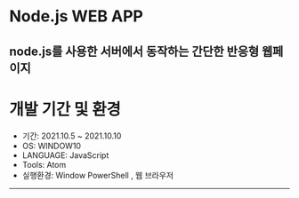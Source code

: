 # Node.js WEB APP
node.js를 사용한 서버에서 동작하는 간단한 반응형 웹페이지
--------------
# 개발 기간 및 환경
+ 기간: 2021.10.5 ~ 2021.10.10
+ OS: WINDOW10
+ LANGUAGE: JavaScript
+ Tools: Atom
+ 실행환경: Window PowerShell , 웹 브라우저
------------------
